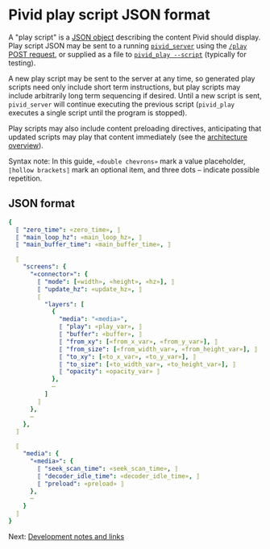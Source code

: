 # Pivid play script JSON format

A "play script" is a [JSON object](https://www.json.org/json-en.html)
describing the content Pivid should display. Play script JSON may be sent to a
running [`pivid_server`](running.md#pivid_server) using the
[`/play` POST request](protocol.md#play-post---set-play-script-to-control-video-output),
or supplied as a file to [`pivid_play --script`](running.md#pivid_play)
(typically for testing).

A new play script may be sent to the server at any time, so generated play
scripts need only include short term instructions, but play scripts may
include arbitrarily long term sequencing if desired. Until a new script is
sent, `pivid_server` will continue executing the previous script
(`pivid_play` executes a single script until the program is stopped).

Play scripts may also include content preloading directives, anticipating
that updated scripts may play that content immediately (see the
[architecture overview](architecture.md)).

Syntax note: In this guide, `«double chevrons»` mark a value placeholder,
`⟦hollow brackets⟧` mark an optional item, and three dots `⋯` indicate
possible repetition.

## JSON format

```yaml
{
  ⟦ "zero_time": «zero_time», ⟧
  ⟦ "main_loop_hz": «main_loop_hz», ⟧
  ⟦ "main_buffer_time": «main_buffer_time», ⟧

  ⟦
    "screens": {
      "«connector»": {
        ⟦ "mode": [«width», «height», «hz»], ⟧
        ⟦ "update_hz": «update_hz», ⟧
        ⟦
          "layers": [
            {
              "media": "«media»",
              ⟦ "play": «play_var», ⟧
              ⟦ "buffer": «buffer», ⟧
              ⟦ "from_xy": [«from_x_var», «from_y_var»], ⟧
              ⟦ "from_size": [«from_width_var», «from_height_var»], ⟧
              ⟦ "to_xy": [«to_x_var», «to_y_var»], ⟧
              ⟦ "to_size": [«to_width_var», «to_height_var»], ⟧
              ⟦ "opacity": «opacity_var» ⟧
            },
            ⋯
          ]
        ⟧
      },
      ⋯
    },
  ⟧

  ⟦
    "media": {
      "«media»": {
        ⟦ "seek_scan_time": «seek_scan_time», ⟧
        ⟦ "decoder_idle_time": «decoder_idle_time», ⟧
        ⟦ "preload": «preload» ⟧
      },
      ⋯
    }
  ⟧
}
```

Next: [Development notes and links](notes.md)
